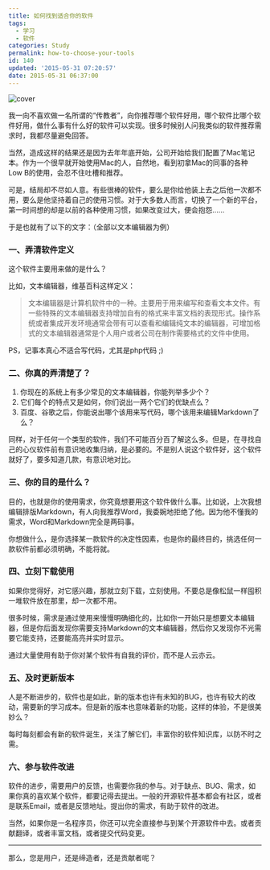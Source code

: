 ```yaml
---
title: 如何找到适合你的软件
tags:
  - 学习
  - 软件
categories: Study
permalink: how-to-choose-your-tools
id: 140
updated: '2015-05-31 07:20:57'
date: 2015-05-31 06:37:00
---
```


![cover](https://cat.yufan.me/cats/2015051201.jpg)

我一向不喜欢做一名所谓的“传教者”，向你推荐哪个软件好用，哪个软件比哪个软件好用，做什么事有什么好的软件可以实现。很多时候别人问我类似的软件推荐需求时，我都尽量避免回答。

当然，造成这样的结果还是因为去年年底开始，公司开始给我们配置了Mac笔记本。作为一个很早就开始使用Mac的人，自然地，看到初拿Mac的同事的各种Low B的使用，会忍不住吐槽和推荐。

<!--more-->

可是，结局却不尽如人意。有些很棒的软件，要么是你给他装上去之后他一次都不用，要么是他坚持着自己的使用习惯。对于大多数人而言，切换了一个新的平台，第一时间想的却是以前的各种使用习惯，如果改变过大，便会抱怨……

于是也就有了以下的文字：（全部以文本编辑器为例）

### 一、弄清软件定义

这个软件主要用来做的是什么？

比如，文本编辑器，维基百科这样定义：
>文本编辑器是计算机软件中的一种。主要用于用来编写和查看文本文件。有一些特殊的文本编辑器支持增加自有的格式来丰富文档的表现形式。操作系统或者集成开发环境通常会带有可以查看和编辑纯文本的编辑器，可增加格式的文本编辑器通常是个人用户或者公司在制作需要格式的文件中使用。

PS，记事本真心不适合写代码，尤其是php代码 ;)

### 二、你真的弄清楚了？

1. 你现在的系统上有多少常见的文本编辑器，你能列举多少个？
2. 它们每个的特点又是如何，你们说出一两个它们的优缺点么？
3. 百度、谷歌之后，你能说出哪个该用来写代码，哪个该用来编辑Markdown了么？

同样，对于任何一个类型的软件，我们不可能百分百了解这么多。但是，在寻找自己的心仪软件前有意识地收集归纳，是必要的。不是别人说这个软件好，这个软件就好了，要多知道几款，有意识地对比。

### 三、你的目的是什么？

目的，也就是你的使用需求，你究竟想要用这个软件做什么事。比如说，上次我想编辑排版Markdown，有人向我推荐Word，我委婉地拒绝了他。因为他不懂我的需求，Word和Markdown完全是两码事。

你想做什么，是你选择某一款软件的决定性因素，也是你的最终目的，挑选任何一款软件前都必须明确，不能将就。

### 四、立刻下载使用

如果你觉得好，对它感兴趣，那就立刻下载，立刻使用。不要总是像松鼠一样囤积一堆软件放在那里，却一次都不用。

很多时候，需求是通过使用来慢慢明确细化的，比如你一开始只是想要文本编辑器，但是你后面发现你需要支持Markdown的文本编辑器，然后你又发现你不光需要它能支持，还要能高亮并实时显示。

通过大量使用有助于你对某个软件有自我的评价，而不是人云亦云。

### 五、及时更新版本

人是不断进步的，软件也是如此，新的版本也许有未知的BUG，也许有较大的改动，需要新的学习成本。但是新的版本也意味着新的功能，这样的体验，不是很美妙么？

每时每刻都会有新的软件诞生，关注了解它们，丰富你的软件知识库，以防不时之需。

### 六、参与软件改进

软件的进步，需要用户的反馈，也需要你我的参与。对于缺点、BUG、需求，如果你真的喜欢某个软件，都要记得去提出。一般的开源软件基本都会有社区，或者是联系Email，或者是反馈地址。提出你的需求，有助于软件的改进。

当然，如果你是一名程序员，你还可以完全直接参与到某个开源软件中去。或者贡献翻译，或者丰富文档，或者提交代码变更。

----

那么，您是用户，还是缔造者，还是贡献者呢？
